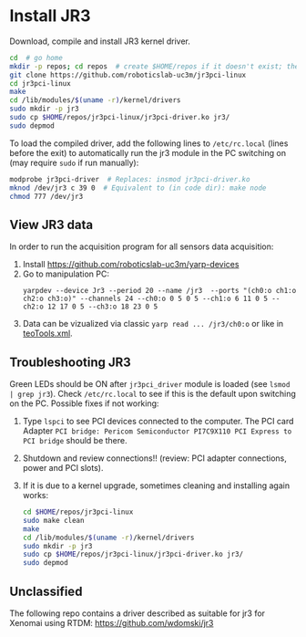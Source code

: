 # Install JR3

Download, compile and install JR3 kernel driver.
```bash
cd  # go home
mkdir -p repos; cd repos  # create $HOME/repos if it doesn't exist; then, enter it
git clone https://github.com/roboticslab-uc3m/jr3pci-linux
cd jr3pci-linux
make
cd /lib/modules/$(uname -r)/kernel/drivers
sudo mkdir -p jr3
sudo cp $HOME/repos/jr3pci-linux/jr3pci-driver.ko jr3/
sudo depmod
```

To load the compiled driver, add the following lines to `/etc/rc.local` (lines before the exit) to automatically run the jr3 module in the PC switching on (may require `sudo` if run manually):

```bash
modprobe jr3pci-driver  # Replaces: insmod jr3pci-driver.ko
mknod /dev/jr3 c 39 0  # Equivalent to (in code dir): make node
chmod 777 /dev/jr3
```

## View JR3 data

In order to  run the acquisition program for all sensors data acquisition:
1. Install https://github.com/roboticslab-uc3m/yarp-devices
1. Go to manipulation PC:
   ```
   yarpdev --device Jr3 --period 20 --name /jr3  --ports "(ch0:o ch1:o ch2:o ch3:o)" --channels 24 --ch0:o 0 5 0 5 --ch1:o 6 11 0 5 --ch2:o 12 17 0 5 --ch3:o 18 23 0 5
   ```
1. Data can be vizualized via classic `yarp read ... /jr3/ch0:o` or like in [teoTools.xml](https://github.com/roboticslab-uc3m/teo-configuration-files/blob/762ebe5079e05da38602e21e2feccd9901d8513d/share/teoTools/scripts/teoTools.xml#L44-L71).

## Troubleshooting JR3

Green LEDs should be ON after `jr3pci_driver` module is loaded (see `lsmod | grep jr3`). Check `/etc/rc.local` to see if this is the default upon switching on the PC. Possible fixes if not working:

1. Type `lspci` to see PCI devices connected to the computer. The PCI card Adapter `PCI bridge: Pericom Semiconductor PI7C9X110 PCI Express to PCI bridge` should be there.

1. Shutdown and review connections!! (review: PCI adapter connections, power and PCI slots).

1. If it is due to a kernel upgrade, sometimes cleaning and installing again works:
   ```bash 
   cd $HOME/repos/jr3pci-linux
   sudo make clean
   make
   cd /lib/modules/$(uname -r)/kernel/drivers
   sudo mkdir -p jr3
   sudo cp $HOME/repos/jr3pci-linux/jr3pci-driver.ko jr3/
   sudo depmod
   ```

## Unclassified
The following repo contains a driver described as suitable for jr3 for Xenomai using RTDM: https://github.com/wdomski/jr3
